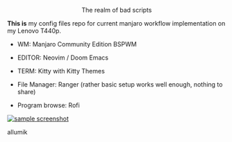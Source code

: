 <p align="center">
The realm of bad scripts
</p>

**This is** my config files repo for current manjaro workflow implementation on
my Lenovo T440p.

* WM: Manjaro Community Edition BSPWM

* EDITOR: Neovim / Doom Emacs

* TERM: Kitty with Kitty Themes

* File Manager: Ranger (rather basic setup works well enough, nothing to share)
 
* Program browse: Rofi

[![sample screenshot](https://github.com/allumik/dots/screen.png)](https://github.com/allumik/dots/screen.png)

allumik
